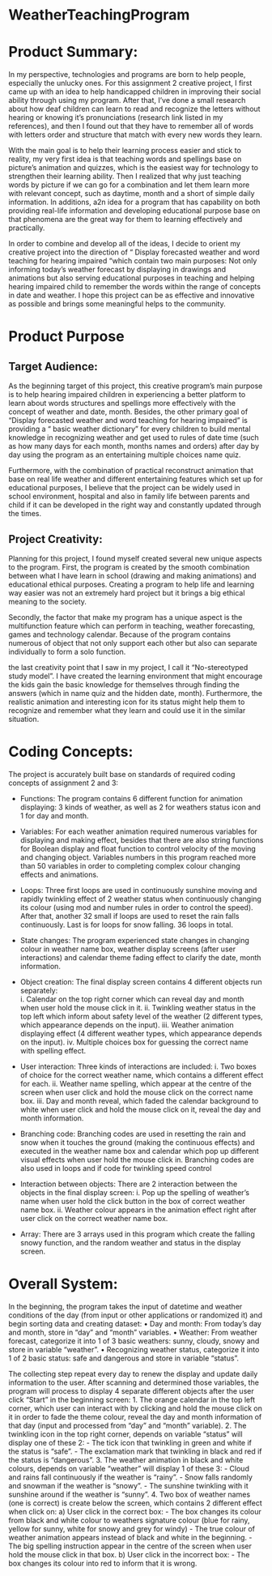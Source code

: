 # WeatherTeachingProgram

# Product Summary:

   In my perspective, technologies and programs are born to help people, especially the unlucky ones. For this assignment 2 creative project, I first came up with an idea to help handicapped children in improving their social ability through using my program. After that, I’ve done a small research about how deaf children can learn to read and recognize the letters without hearing or knowing it’s pronunciations (research link listed in my references), and then I found out that they have to remember all of words with letters order and structure that match with every new words they learn.

   With the main goal is to help their learning process easier and stick to reality, my very first idea is that teaching words and spellings base on picture’s animation and quizzes, which is the easiest way for technology to strengthen their learning ability. Then I realized that why just teaching words by picture if we can go for a combination and let them learn more with relevant concept, such as daytime, month and a short of simple daily information. In additions, a2n idea for a program that has capability on both providing real-life information and developing educational purpose base on that phenomena are the great way for them to learning effectively and practically. 
 
   In order to combine and develop all of the ideas, I decide to orient my creative project into the direction of “ Display forecasted weather and word teaching for hearing impaired “which contain two main purposes: Not only informing today’s weather forecast by displaying in drawings and animations but also serving educational purposes in teaching and helping hearing impaired child to remember the words within the range of concepts in date and weather. I hope this project can be as effective and innovative as possible and brings some meaningful helps to the community.


# Product Purpose

## Target Audience:

   As the beginning target of this project, this creative program’s main purpose is to help hearing impaired children in experiencing a better platform to learn about words structures and spellings more effectively with the concept of weather and date, month. Besides, the other primary goal of “Display forecasted weather and word teaching for hearing impaired” is providing a “ basic weather dictionary” for every children to build mental knowledge in recognizing weather and get used to rules of date time (such as how many days for each month, months names and orders) after day by day using the program as an entertaining multiple choices name quiz.
	
   Furthermore, with the combination of practical reconstruct animation that base on real life weather and different entertaining features which set up for educational purposes, I believe that the project can be widely used in school environment, hospital and also in family life between parents and child if it can be developed in the right way and constantly updated through the times.
	
## Project Creativity:

   Planning for this project, I found myself created several new unique aspects to the program. First, the program is created by the smooth combination between what I have learn in school (drawing and making animations) and educational ethical purposes. Creating a program to help life and learning way easier was not an extremely hard project but it brings a big ethical meaning to the society.
	
   Secondly, the factor that make my program has a unique aspect is the multifunction feature which can perform in teaching, weather forecasting, games and technology calendar. Because of the program contains numerous of object that not only support each other but also can separate individually to form a solo function.

   the last creativity point that I saw in my project, I call it “No-stereotyped study model”. I have created the learning environment that might encourage the kids gain the basic knowledge for themselves through finding the answers (which in name quiz and the hidden date, month).   Furthermore, the realistic animation and interesting icon for its status might help them to recognize and remember what they learn and could use it in the similar situation.	

# Coding Concepts:

   The project is accurately built base on standards of required coding concepts of assignment 2 and 3:
	
   - Functions: The program contains 6 different function for animation displaying: 3 kinds of weather, as well as 2 for weathers status icon and 1 for day and month.
   
   - Variables: For each weather animation required numerous variables for displaying and making effect, besides that there are also string functions for Boolean display and float function to control velocity of the moving and changing object. Variables numbers in this program reached more than 50 variables in order to completing complex colour changing effects and animations.
	
   - Loops: Three first loops are used in continuously sunshine moving and rapidly twinkling effect of 2 weather status when continuously changing its colour (using mod and number rules in order to control the speed). After that, another 32 small if loops are used to reset the rain falls continuously. Last is for loops for snow falling. 36 loops in total.
 
   - State changes: The program experienced state changes in changing colour in weather name box, weather display screens (after user interactions) and calendar theme fading effect to clarify the date, month information.


   - Object creation: The final display screen contains 4 different objects run separately:  
	i.	Calendar on the top right corner which can reveal day and month when user hold the mouse click in it.
	ii.	Twinkling weather status in the top left which inform about safety level of the weather (2 different types, which appearance depends on the input).
	iii.	Weather animation displaying effect (4 different weather types, which appearance depends on the input).
	iv.	Multiple choices box for guessing the correct name with spelling effect.    
 
   - User interaction: Three kinds of interactions are included:
	i.	Two boxes of choice for the correct weather name, which contains a different effect for each.
	ii.	Weather name spelling, which appear at the centre of the screen when user click and hold the mouse click on the correct name box.
	iii.	Day and month reveal, which faded the calendar background to white when user click and hold the mouse click on it, reveal the day and month information.

   - Branching code: Branching codes are used in resetting the rain and snow when it touches the ground (making the continuous effects) and executed in the weather name box and calendar which pop up different visual effects when user hold the mouse click in. Branching codes are also used in loops and if code for twinkling speed control

   - Interaction between objects: There are 2 interaction between the objects in the final display screen:
	i.	Pop up the spelling of weather’s name when user hold the click button in the box of correct weather name box.
	ii.	Weather colour appears in the animation effect right after user click on the correct weather name box.

   - Array: There are 3 arrays used in this program which create the falling snowy function, and the random weather and status in the display screen.
	
# Overall System:

   In the beginning, the program takes the input of datetime and weather conditions of the day (from input or other applications or randomized it) and begin sorting data and creating dataset:
	•	Day and month: From today’s day and month, store in “day” and “month” variables.
	•	Weather: From weather forecast, categorize it into 1 of 3 basic weathers: sunny, cloudy, snowy and store in variable “weather”.
	•	Recognizing weather status, categorize it into 1 of 2 basic status: safe and dangerous and store in variable “status”.
	
   The collecting step repeat every day to renew the display and update daily information to the user. After scanning and determined those variables, the program will process to display 4 separate different objects after the user click “Start” in the beginning screen:
		1.	The orange calendar in the top left corner, which user can interact with by clicking and hold the mouse click on it in order to fade the theme colour, reveal the day and month information of that day (input and processed from “day” and “month” variable).
		2.	The twinkling icon in the top right corner, depends on variable “status” will display one of these 2:
			- The tick icon that twinkling in green and white if the status is “safe”.
			- The exclamation mark that twinkling in black and red if the status is “dangerous”.
		3.	The weather animation in black and white colours, depends on variable “weather” will display 1 of these 3:
			-	Cloud and rains fall continuously if the weather is “rainy”.
			-	Snow falls randomly and snowman if the weather is “snowy”.
			-	The sunshine twinkling with it sunshine around if the weather is “sunny”.
		4.	Two box of weather names (one is correct) is create below the screen, which contains 2 different effect when click on:
			a)	User click in the correct box:
				- The box changes its colour from black and white colour to weathers signature colour (blue for rainy, yellow for sunny, white for snowy and grey for windy)
				-	The true colour of weather animation appears instead of black and white in the beginning.
				-	The big spelling instruction appear in the centre of the screen when user hold the mouse click in that box.
			b)	User click in the incorrect box:
				-	The box changes its colour into red to inform that it is wrong.
